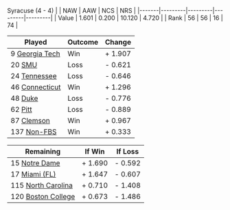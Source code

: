 Syracuse (4 - 4)
|       |   NAW   |   AAW   |   NCS   |   NRS   |
|-------|---------|---------|---------|---------|
| Value |   1.601 |   0.200 |  10.120 |   4.720 |
| Rank  |      56 |      56 |      16 |      74 |

| Played                    | Outcome    |  Change  |
|---------------------------|------------|----------|
|   9 [Georgia Tech          ](GeorgiaTech.md)| Win        | +  1.907 |
|  20 [SMU                   ](SMU.md)| Loss       | -  0.621 |
|  24 [Tennessee             ](Tennessee.md)| Loss       | -  0.646 |
|  46 [Connecticut           ](Connecticut.md)| Win        | +  1.296 |
|  48 [Duke                  ](Duke.md)| Loss       | -  0.776 |
|  62 [Pitt                  ](Pitt.md)| Loss       | -  0.889 |
|  87 [Clemson               ](Clemson.md)| Win        | +  0.967 |
| 137 [Non-FBS               ](NonFBS.md)| Win        | +  0.333 |

| Remaining                 |  If Win  |  If Loss |
|---------------------------|----------|----------|
|  15 [Notre Dame            ](NotreDame.md)| +  1.690 | -  0.592 |
|  17 [Miami (FL)            ](MiamiFL.md)| +  1.647 | -  0.607 |
| 115 [North Carolina        ](NorthCarolina.md)| +  0.710 | -  1.408 |
| 120 [Boston College        ](BostonCollege.md)| +  0.673 | -  1.486 |


